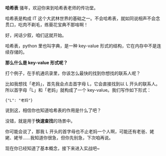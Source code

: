 **哈希表**
骚年，欢迎你来到哈希表老师的传功堂。

哈希表是构成 IT 这个大武林世界的基础之一。不会哈希表，就如同说相声不会念贯口，吃肉不剃毛，练葵花宝典不那啥啊！

好，闲话少叙，咱们这就开始。

哈希表，python 里也叫字典，是一种 key-value 形式的结构，它在内存中不是连续存储的。

**那么什么是 key-value 形式呢？**

打个例子，在手机通讯录里，你该怎么最快的找到你想找的联系人呢？

比如我想找「老妈」，首先我会点击首字母 L，它会直接找到以 L 开头的联系人。所以首字母「L」和「老妈」就构成了一个 key-value。我们写作如下形式：

```
{"L": "老妈"}
```

说到这，相信你也知道哈希表的作用是什么了吧？

没错，就是用于**快速查找**的场景中。

你可能会说了，那我 L 开头的首字母也不止老妈一个人啊，可能还有老爸、姥姥、姥爷……我知道你很急，但你先别急，下次咱再说。

现在你已经知道了基本概念，接下来进入实战吧~
